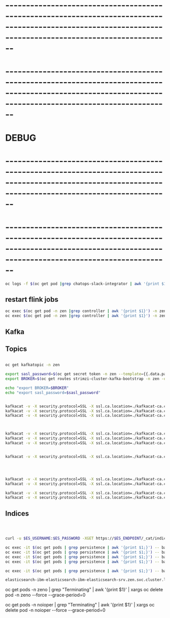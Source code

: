 

# ----------------------------------------------------------------------------------------------------------------------------------------------------------
# ----------------------------------------------------------------------------------------------------------------------------------------------------------
# DEBUG 
# ----------------------------------------------------------------------------------------------------------------------------------------------------------
# ----------------------------------------------------------------------------------------------------------------------------------------------------------


```bash
oc logs -f $(oc get pod |grep chatops-slack-integrator | awk '{print $1}') | less
```

## restart flink jobs
```bash
oc exec $(oc get pod -n zen |grep controller | awk '{print $1}') -n zen -- /usr/bin/curl -k -X PUT https://localhost:9443/v2/connections/application_groups/1rsoloaz/applications/xeii8qo2/refresh?datasource_type=logs
oc exec $(oc get pod -n zen |grep controller | awk '{print $1}') -n zen -- /usr/bin/curl -k -X PUT https://localhost:9443/v2/connections/application_groups/1rsoloaz/applications/xeii8qo2/refresh?datasource_type=alerts
```



## Kafka

## Topics

```bash

oc get kafkatopic -n zen

export sasl_password=$(oc get secret token -n zen --template={{.data.password}} | base64 --decode)
export BROKER=$(oc get routes strimzi-cluster-kafka-bootstrap -n zen -o=jsonpath='{.status.ingress[0].host}{"\n"}'):443

echo "export BROKER=$BROKER"
echo "export sasl_password=$sasl_password"


```

```bash

kafkacat -v -X security.protocol=SSL -X ssl.ca.location=./kafkacat-ca.crt -X sasl.mechanisms=SCRAM-SHA-512 -X sasl.username=token -X sasl.password=$sasl_password -b $BROKER -o beginning -C -t alerts-noi-3mavyiwf-gj8nhgir     
kafkacat -v -X security.protocol=SSL -X ssl.ca.location=./kafkacat-ca.crt -X sasl.mechanisms=SCRAM-SHA-512 -X sasl.username=token -X sasl.password=$sasl_password -b $BROKER -o beginning -C -t normalized-alerts-3mavyiwf-gj8nhgir                       
kafkacat -v -X security.protocol=SSL -X ssl.ca.location=./kafkacat-ca.crt -X sasl.mechanisms=SCRAM-SHA-512 -X sasl.username=token -X sasl.password=$sasl_password -b $BROKER -o beginning -C -t windowed-logs-3mavyiwf-gj8nhgir 



kafkacat -v -X security.protocol=SSL -X ssl.ca.location=./kafkacat-ca.crt -X sasl.mechanisms=SCRAM-SHA-512 -X sasl.username=token -X sasl.password=$sasl_password -b $BROKER -o beginning -C -t alerts-noi-3mavyiwf-sszctxgk     
kafkacat -v -X security.protocol=SSL -X ssl.ca.location=./kafkacat-ca.crt -X sasl.mechanisms=SCRAM-SHA-512 -X sasl.username=token -X sasl.password=$sasl_password -b $BROKER -o beginning -C -t normalized-alerts-3mavyiwf-sszctxgk                       
kafkacat -v -X security.protocol=SSL -X ssl.ca.location=./kafkacat-ca.crt -X sasl.mechanisms=SCRAM-SHA-512 -X sasl.username=token -X sasl.password=$sasl_password -b $BROKER -o beginning -C -t windowed-logs-3mavyiwf-sszctxgk   


kafkacat -v -X security.protocol=SSL -X ssl.ca.location=./kafkacat-ca.crt -X sasl.mechanisms=SCRAM-SHA-512 -X sasl.username=token -X sasl.password=$sasl_password -b $BROKER -o beginning -C -t derived-stories   




kafkacat -v -X security.protocol=SSL -X ssl.ca.location=./kafkacat-ca.crt -X sasl.mechanisms=SCRAM-SHA-512 -X sasl.username=token -X sasl.password=$sasl_password -b $BROKER -o beginning -C -t applications                                                
kafkacat -v -X security.protocol=SSL -X ssl.ca.location=./kafkacat-ca.crt -X sasl.mechanisms=SCRAM-SHA-512 -X sasl.username=token -X sasl.password=$sasl_password -b $BROKER -o beginning -C -t connections       

kafkacat -v -X security.protocol=SSL -X ssl.ca.location=./kafkacat-ca.crt -X sasl.mechanisms=SCRAM-SHA-512 -X sasl.username=token -X sasl.password=$sasl_password -b $BROKER -o beginning -C -t raw-user-actions                                            
kafkacat -v -X security.protocol=SSL -X ssl.ca.location=./kafkacat-ca.crt -X sasl.mechanisms=SCRAM-SHA-512 -X sasl.username=token -X sasl.password=$sasl_password -b $BROKER -o beginning -C -t raw-user-messages  


```


## Indices

```bash



curl -u $ES_USERNAME:$ES_PASSWORD -XGET https://$ES_ENDPOINT/_cat/indices  --insecure 

oc exec -it $(oc get pods | grep persistence | awk '{print $1;}') -- bash -c "curl -k https://localhost:8443/v2/similar_incident_lists" 
oc exec -it $(oc get pods | grep persistence | awk '{print $1;}') -- bash -c "curl -k https://localhost:8443/v2/alertgroups" 
oc exec -it $(oc get pods | grep persistence | awk '{print $1;}') -- bash -c "curl -k https://localhost:8443/v2/application_groups/$APP_GROUP_ID/app_states" 
oc exec -it $(oc get pods | grep persistence | awk '{print $1;}') -- bash -c "curl -k https://localhost:8443/v2/stories" 

oc exec -it $(oc get pods | grep persistence | awk '{print $1;}') -- bash -c "curl -k https://localhost:8443/_cat/indices" 

elasticsearch-ibm-elasticsearch-ibm-elasticsearch-srv.zen.svc.cluster.local:443

```


oc get pods -n zeno | grep "Terminating" | awk '{print $1}' | xargs oc delete pod -n zeno  --force --grace-period=0

oc get pods -n noioper | grep "Terminating" | awk '{print $1}' | xargs oc delete pod -n noioper --force --grace-period=0